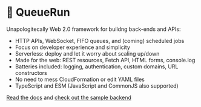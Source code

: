 # 🐇 QueueRun

Unapologitecally Web 2.0 framework for buildng back-ends and APIs:

* HTTP APIs, WebSocket, FIFO queues, and (coming) scheduled jobs
* Focus on developer experience and simplicity
* Serverless: deploy and let it worry about scaling up/down 
* Made for the web: REST resources, Fetch API, HTML forms, console.log
* Batteries included: logging, authentication, custom domains, URL constructors
* No need to mess CloudFormation or edit YAML files
* TypeScript and ESM (JavaScript and CommonJS also supported)

[Read the docs](https://queue.run) and [check out the sample backend](packages/example)
